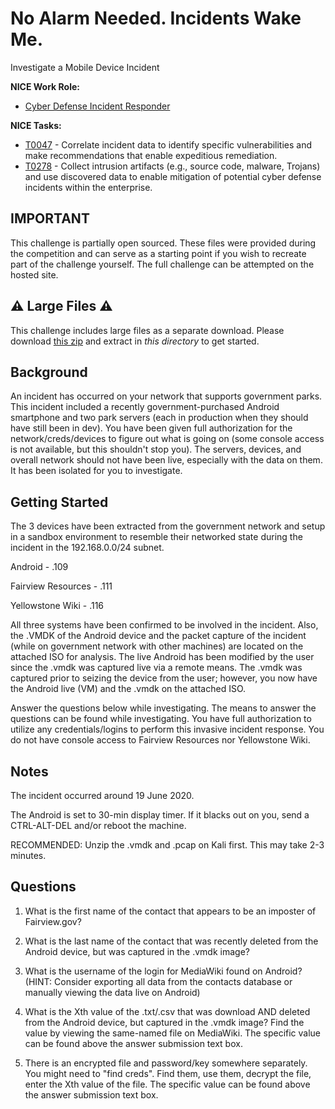 # No Alarm Needed. Incidents Wake Me.

Investigate a Mobile Device Incident

**NICE Work Role:** 
- [Cyber Defense Incident Responder](https://niccs.cisa.gov/workforce-development/nice-framework/workroles?name=Cyber+Defense+Incident+Responder&id=All)

**NICE Tasks:**
- [T0047](https://niccs.cisa.gov/workforce-development/nice-framework/tasks?id=T0047&description=All) - Correlate incident data to identify specific vulnerabilities and make recommendations that enable expeditious remediation.
- [T0278](https://niccs.cisa.gov/workforce-development/nice-framework/tasks?id=T0278&description=All) - Collect intrusion artifacts (e.g., source code, malware, Trojans) and use discovered data to enable mitigation of potential cyber defense incidents within the enterprise.

## IMPORTANT

This challenge is partially open sourced. These files were provided during the competition and can serve as a starting point if you wish to recreate part of the challenge yourself. The full challenge can be attempted on the hosted site.

## ⚠️ Large Files ⚠️
This challenge includes large files as a separate download. Please download
[this zip](https://cisaprescup.blob.core.usgovcloudapi.net/pc2/team-round2-no-alarm-needed-largefiles.zip)
and extract in _this directory_ to get started.

## Background

An incident has occurred on your network that supports government parks. This incident included a recently government-purchased Android smartphone and two park servers (each in production when they should have still been in dev). You have been given full authorization for the network/creds/devices to figure out what is going on (some console access is not available, but this shouldn't stop you). The servers, devices, and overall network should not have been live, especially with the data on them. It has been isolated for you to investigate.

## Getting Started

The 3 devices have been extracted from the government network and setup in a sandbox environment to resemble their networked state during the incident in the 192.168.0.0/24 subnet.

Android - .109

Fairview Resources - .111

Yellowstone Wiki - .116

All three systems have been confirmed to be involved in the incident. Also, the .VMDK of the Android device and the packet capture of the incident (while on government network with other machines) are located on the attached ISO for analysis. The live Android has been modified by the user since the .vmdk was captured live via a remote means. The .vmdk was captured prior to seizing the device from the user; however, you now have the Android live (VM) and the .vmdk on the attached ISO.

Answer the questions below while investigating. The means to answer the questions can be found while investigating. You have full authorization to utilize any credentials/logins to perform this invasive incident response. You do not have console access to Fairview Resources nor Yellowstone Wiki.

## Notes

The incident occurred around 19 June 2020.

The Android is set to 30-min display timer. If it blacks out on you, send a CTRL-ALT-DEL and/or reboot the machine.

RECOMMENDED: Unzip the .vmdk and .pcap on Kali first. This may take 2-3 minutes.

## Questions

1. What is the first name of the contact that appears to be an imposter of Fairview.gov?

2. What is the last name of the contact that was recently deleted from the Android device, but was captured in the .vmdk image?

3. What is the username of the login for MediaWiki found on Android? (HINT: Consider exporting all data from the contacts database or manually viewing the data live on Android)

4. What is the Xth value of the .txt/.csv that was download AND deleted from the Android device, but captured in the .vmdk image? Find the value by viewing the same-named file on MediaWiki. The specific value can be found above the answer submission text box.

5. There is an encrypted file and password/key somewhere separately. You might need to "find creds". Find them, use them, decrypt the file, enter the Xth value of the file. The specific value can be found above the answer submission text box.
